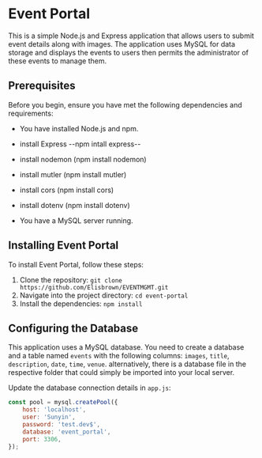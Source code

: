 # Event Portal

This is a simple Node.js and Express application that allows users to submit event details along with images. The application uses MySQL for data storage and displays the events to users then permits the administrator of these events to manage them.

## Prerequisites

Before you begin, ensure you have met the following dependencies and requirements:

- You have installed Node.js and npm.
- install Express --npm intall express--
- install nodemon (npm install nodemon)
- install mutler (npm install mutler)
- install cors (npm install cors)
- install dotenv (npm install dotenv)

- You have a MySQL server running.

## Installing Event Portal

To install Event Portal, follow these steps:

1. Clone the repository: `git clone https://github.com/Elisbrown/EVENTMGMT.git`
2. Navigate into the project directory: `cd event-portal`
3. Install the dependencies: `npm install`

## Configuring the Database

This application uses a MySQL database. You need to create a database and a table named `events` with the following columns: `images`, `title`, `description`, `date`, `time`, `venue`.
alternatively, there is a database file in the respective folder that could simply be imported into your local server. 

Update the database connection details in `app.js`:

```javascript
const pool = mysql.createPool({
    host: 'localhost',
    user: 'Sunyin',
    password: 'test.dev$',
    database: 'event_portal',
    port: 3306,  
});